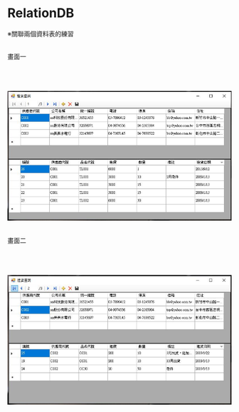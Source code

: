 # RelationDB
※關聯兩個資料表的練習   

</br>畫面一</br>
</br></br>
</br></br>
  ![image](https://github.com/louis0819/RelationDB/blob/master/show1.jpg)

</br>畫面二</br>
</br></br>
</br></br>
  ![image](https://github.com/louis0819/RelationDB/blob/master/show2.jpg)
